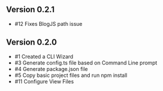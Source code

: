 ## Version 0.2.1
   - \#12 Fixes BlogJS path issue

## Version 0.2.0
   
   - \#1 Created a CLI Wizard
   - \#3 Generate config.ts file based on Command Line prompt
   - \#4 Generate package.json file
   - \#5 Copy basic project files and run npm install
   - \#11 Configure View Files 
